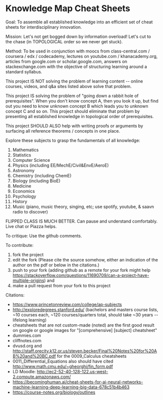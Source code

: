 # Knowledge Map Cheat Sheets

Goal: 
To assemble all established knowledge into an efficient set of cheat sheets for interdisciplinary innovation.

Mission: 
Let's not get bogged down by information overload! Let's cut to the chase (in TOPOLOGICAL order so we never get stuck).

Method: To be used in conjunction with moocs from class-central.com / coursera / edx / codecademy, lectures on youtube.com / khanacademy.org, articles from google.com or scholar.google.com, answers on stackexchange.com with the objective of structuring learning around a standard syllabus.

This project IS NOT solving the problem of learning content -- online courses, videos, and q&a sites listed above solve that problem. 

This project IS solving the problem of "going down a rabbit hole of prerequisites". When you don't know concept A, then you look it up, but find out you need to know unknown concept B which leads you to unknown concept C and so on. This project should eliminate that problem by presenting all established knowledge in topological order of prerequisites. 

This project SHOULD ALSO help with writing proofs or arguments by surfacing all reference theorems / concepts in one place. 

Explore these subjects to grasp the fundamentals of all knowledge:
1. Mathematics
2. Statistics
3. Computer Science
4. Physics (including EE/MechE/Civil&EnvE/AeroE)
5. Astronomy
6. Chemistry (including ChemE)
7. Biology (including BioE)
8. Medicine
9. Economics
10. Psychology
11. History
12. Music (piano, music theory, singing, etc; use spotify, youtube, & saavn radio to discover)

FLIPPED CLASS IS MUCH BETTER. Can pause and understand comfortably. Live chat or Piazza helps.

To critique: 
Use the github comments.

To contribute: 
1. fork the project
2. edit the fork (Please cite the source somehow, either an indication of the author on the pdf or below in the citations.)
3. push to your fork (adding github as a remote for your fork might help https://stackoverflow.com/questions/11690709/can-a-project-have-multiple-origins) and
4. make a pull request from your fork to this project 

Citations:
- https://www.princetonreview.com/college/ap-subjects
- http://exploredegrees.stanford.edu/ (bachelors and masters course lists, ~10 courses each, ~120 courses/quarters total, should take ~30 years -- lifelong learning)
- cheatsheets that are not custom-made (noted) are the first good result on google or google images for "[comprehensive] [subject] cheatsheet"
- dummies.com
- cliffnotes.com
- dvusd.org and http://staff.orecity.k12.or.us/steven.becker/Final%20Notes%20for%20AB%20and%20BC.pdf for the 0009_Calculus cheatsheets
- 0011_Differential_Equations also should have cited http://www.math.cmu.edu/~gheorghi/fin_form.pdf
- LD Moodle: http://ec2-52-40-128-122.us-west-2.compute.amazonaws.com/
- https://becominghuman.ai/cheat-sheets-for-ai-neural-networks-machine-learning-deep-learning-big-data-678c51b4b463
- https://course-notes.org/biology/outlines

